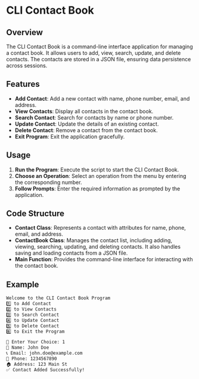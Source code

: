 # CLI Contact Book

## Overview
The CLI Contact Book is a command-line interface application for managing a contact book. It allows users to add, view, search, update, and delete contacts. The contacts are stored in a JSON file, ensuring data persistence across sessions.

## Features
- **Add Contact**: Add a new contact with name, phone number, email, and address.
- **View Contacts**: Display all contacts in the contact book.
- **Search Contact**: Search for contacts by name or phone number.
- **Update Contact**: Update the details of an existing contact.
- **Delete Contact**: Remove a contact from the contact book.
- **Exit Program**: Exit the application gracefully.

## Usage
1. **Run the Program**: Execute the script to start the CLI Contact Book.
2. **Choose an Operation**: Select an operation from the menu by entering the corresponding number.
3. **Follow Prompts**: Enter the required information as prompted by the application.

## Code Structure
- **Contact Class**: Represents a contact with attributes for name, phone, email, and address.
- **ContactBook Class**: Manages the contact list, including adding, viewing, searching, updating, and deleting contacts. It also handles saving and loading contacts from a JSON file.
- **Main Function**: Provides the command-line interface for interacting with the contact book.

## Example
```sh
Welcome to the CLI Contact Book Program
1️⃣ to Add Contact
2️⃣ to View Contacts
3️⃣ to Search Contact
4️⃣ to Update Contact
5️⃣ to Delete Contact
6️⃣ to Exit the Program

🔷 Enter Your Choice: 1
📛 Name: John Doe
📞 Email: john.doe@example.com
📧 Phone: 1234567890
🏠 Address: 123 Main St
✅ Contact Added Successfully!
